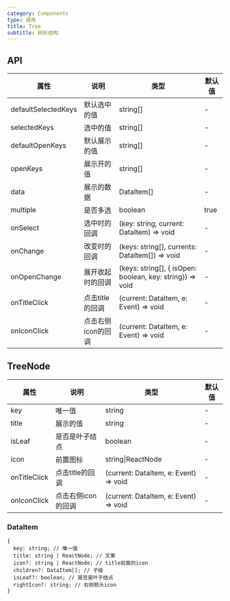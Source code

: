 ```yaml
---
category: Components
type: 通用
title: Tree
subtitle: 树形结构
---
```

## API

| 属性 | 说明 | 类型 | 默认值 |
| --- | --- | --- | --- |
| defaultSelectedKeys | 默认选中的值 | string[] | - |
| selectedKeys | 选中的值 | string[] | - |
| defaultOpenKeys | 默认展示的值 | string[] | - |
| openKeys | 展示开的值 | string[] | - |
| data | 展示的数据 | DataItem[] | - |
|multiple | 是否多选| boolean| true |
| onSelect | 选中时的回调 | (key: string, current: DataItem) => void | - |
| onChange | 改变时的回调 |  (keys: string[], currents: DataItem[]) => void | - |
| onOpenChange | 展开收起时的回调 |  (keys: string[], { isOpen: boolean, key: string}) => void | - |
| onTitleClick|点击title的回调|(current: DataItem, e: Event) => void|-|
| onIconClick|点击右侧icon的回调|(current: DataItem, e: Event) => void|-|

## TreeNode
| 属性 | 说明 | 类型 | 默认值 |
| --- | --- | --- | --- |
| key | 唯一值 | string | - |
| title | 展示的值 | string | - |
| isLeaf | 是否是叶子结点 | boolean | - |
|icon|前置图标|string\|ReactNode|-|
| onTitleClick|点击title的回调|(current: DataItem, e: Event) => void|-|
| onIconClick|点击右侧icon的回调|(current: DataItem, e: Event) => void|-|

### DataItem
```
{
  key: string; // 唯一值
  title: string | ReactNode; // 文案
  icon?: string | ReactNode; // title前面的icon
  children?: DataItem[]; // 子级
  isLeaf?: boolean; // 是否是叶子结点
  rightIcon?: string; // 右侧箭头icon 
}
```